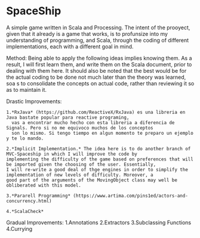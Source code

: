 # SpaceShip
A simple game written in Scala and Processing. The intent of the prooyect, given that it already is a game that works, is to profunsize into my understanding of programming, and Scala, through the coding of different implementations, each with a different goal in mind. 

Method: 
 Being able to apply the following ideas implies knowing them. As a result, I will first learn them, and write them on the Scala 
 document, prior to dealing with them here. It should also be noted that the best would be for the actual coding to be done not much later than the theory was learned, soa s to consolidate the concepts on actual code, rather than reviewing it so as to maintain it. 
   
Drastic Improvements:

    1.*RxJava* (https://github.com/ReactiveX/RxJava) es una libreria en Java bastate popular para reactive programing,
      vas a encontrar mucho hecho con esta libreria a diferencia de Signals. Pero si no me equivoco muchos de los conceptos
      son lo mismo. Si tengo tiempo en algun momento te preparo un ejemplo y te lo mando.

    2.*Implicit Implementation.* The idea here is to do another branch of MVC-Spaceship in which I will improve the code by
    implementing the difficulty of the game based on preferences that will be imported given the choosing of the user. Essentially,
    I will re-write a good deal of thge engines in order to simplify the implementation of new levels of difficulty. Moreover, a
    good part of the arguments of the MovingObject class may well be obliberated with this model.
    
    3.*Pararell Programming* (https://www.artima.com/pins1ed/actors-and-concurrency.html)
    
    4.*ScalaCheck*


Gradual Improvements:
    1.Annotations
    2.Extractors
    3.Subclassing Functions
    4.Currying
